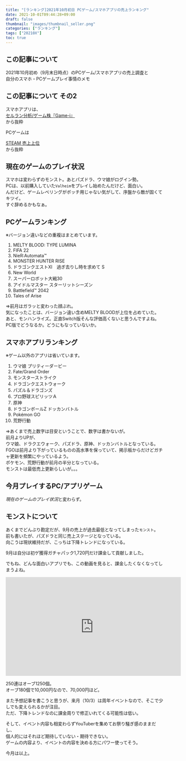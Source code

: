 ```yaml
---
title: "[ランキング]2021年10月初日 PCゲーム/スマホアプリの売上ランキング"
date: 2021-10-01T09:44:28+09:00
draft: false
thumbnail: "images/thumbnail_seller.png"
categories: ["ランキング"]
tags: ["20210X"]
toc: true
---
```


## この記事について
2021年10月初め（9月末日時点）のPCゲーム/スマホアプリの売上調査と  
自分のスマホ・PCゲームプレイ事情のメモ  


## この記事について その2
スマホアプリは、  
[セルラン分析/ゲーム株『Game-i』](https://game-i.daa.jp/)  
から抜粋  
  
PCゲームは  

[STEAM 売上上位](https://store.steampowered.com/)  
から抜粋  
  


## 現在のゲームのプレイ状況
スマホは変わらずのモンスト。あとパズドラ、ウマ娘がログイン勢。  
PCは、以前購入していた`Valheim`をプレイし始めたんだけど、面白い。  
んだけど、ゲームレベリングがボッチ用じゃない気がして、序盤から敵が固くてキツイ。  
すぐ辞めるかもなぁ。  
  


## PCゲームランキング
※バージョン違いなどの重複はまとめています。  
  
 1. MELTY BLOOD: TYPE LUMINA
 2. FIFA 22
 3. NieR:Automata™
 4. MONSTER HUNTER RISE
 5. ドラゴンクエストXI　過ぎ去りし時を求めて S
 6. New World
 7. スーパーロボット大戦30
 8. アイドルマスター スターリットシーズン
 9. Battlefield™ 2042
10. Tales of Arise
  
⇒前月はガラッと変わった顔ぶれ。  
気になったことは、バージョン違い含めMELTY BLOODが上位を占めていた。  
あと、モンハンライズ。正直Switch版そんな評価高くないと思うんですよね。  
PC版でどうなるか。どうにもなっていないか。  
  

## スマホアプリランキング
※ゲーム以外のアプリは省いています。  
  
 1. ウマ娘 プリティーダービー
 2. Fate/Grand Order
 3. モンスターストライク
 4. ドラゴンクエストウォーク
 5. パズル＆ドラゴンズ
 6. プロ野球スピリッツＡ
 7. 原神
 8. ドラゴンボールZ ドッカンバトル
 9. Pokémon GO
10. 荒野行動
  
⇒あくまで売上数字は目安ということで、数字は書かないが。  
前月よりUPが、  
ウマ娘、ドラクエウォーク、パズドラ、原神、ドッカンバトルとなっている。  
FGOは前月より下がっているものの高水準を保っていて、掲示板からだけどガチャ更新を頻繁にやっているよう。  
ポケモン、荒野行動が前月の半分となっている。  
モンストは最低売上更新らしいが。。。  
  


## 今月プレイするPC/アプリゲーム
*現在のゲームのプレイ状況*と変わらず。  
  


## モンストについて
あくまでどんぶり勘定だが、9月の売上が過去最低となってしまった`モンスト`。  
前も書いたが、パズドラと同じ売上ステージとなっている。  
向こうは現状維持だが、こっちは下降トレンドになっている。  
  
9月は自分は初ゲ獲得ガチャパック1,720円だけ課金して貢献しました。  
  
でもね、どんな面白いアプリでも、この動画を見ると、課金したくなくなってしまうよね。  
<iframe width="560" height="315" src="https://www.youtube.com/embed/M7je1_pTl94" title="YouTube video player" frameborder="0" allow="accelerometer; autoplay; clipboard-write; encrypted-media; gyroscope; picture-in-picture" allowfullscreen></iframe>
  

250連はオーブ1250個。  
オーブ180個で10,000円なので、70,000円ほど。  

  
また予想記事を書こうと思うが、来月（10/3）は周年イベントなので、そこで少しでも変えられるかが注目。  
ただ、下降トレンドなのに課金周りで修正いれてくる可能性は低い。  
  
そして、イベント内容も相変わらずYouTuberを集めてお祭り騒ぎ感のままだし、  
個人的にはそれほど期待していない・期待できない。  
ゲームの内容より、イベントの内容を決める方にパワー使ってそう。  

  
今月は以上。  